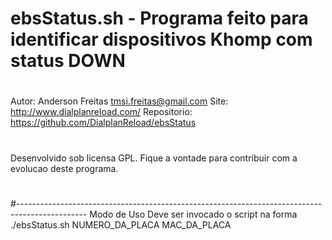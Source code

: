 # ebsStatus.sh - Programa feito para identificar dispositivos Khomp com status DOWN
#
Autor: Anderson Freitas <tmsi.freitas@gmail.com>
Site: http://www.dialplanreload.com/
Repositorio: https://github.com/DialplanReload/ebsStatus
#
Desenvolvido sob licensa GPL. 
Fique a vontade para contribuir com a evolucao deste programa.
#
#-----------------------------------------------------------------------------------------------
Modo de Uso
Deve ser invocado o script na forma ./ebsStatus.sh NUMERO_DA_PLACA MAC_DA_PLACA
